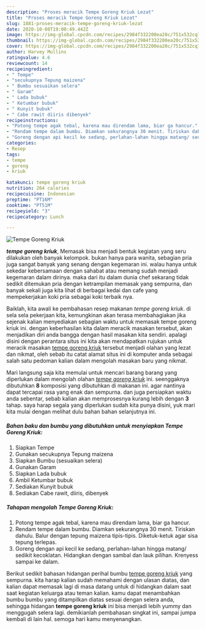```yaml
---
description: "Proses meracik Tempe Goreng Kriuk Lezat"
title: "Proses meracik Tempe Goreng Kriuk Lezat"
slug: 1881-proses-meracik-tempe-goreng-kriuk-lezat
date: 2020-10-08T19:00:49.442Z
image: https://img-global.cpcdn.com/recipes/2984f332200ea20c/751x532cq70/tempe-goreng-kriuk-foto-resep-utama.jpg
thumbnail: https://img-global.cpcdn.com/recipes/2984f332200ea20c/751x532cq70/tempe-goreng-kriuk-foto-resep-utama.jpg
cover: https://img-global.cpcdn.com/recipes/2984f332200ea20c/751x532cq70/tempe-goreng-kriuk-foto-resep-utama.jpg
author: Harvey Mullins
ratingvalue: 4.6
reviewcount: 14
recipeingredient:
- " Tempe"
- "secukupnya Tepung maizena"
- " Bumbu sesuaikan selera"
- " Garam"
- " Lada bubuk"
- " Ketumbar bubuk"
- " Kunyit bubuk"
- " Cabe rawit diiris dibenyek"
recipeinstructions:
- "Potong tempe agak tebal, karena mau direndam lama, biar ga hancur."
- "Rendam tempe dalam bumbu. Diamkan sekurangnya 30 menit. Tiriskan dahulu. Balur dengan tepung maizena tipis-tipis. Diketuk-ketuk agar sisa tepung terlepas."
- "Goreng dengan api kecil ke sedang, perlahan-lahan hingga matang/ sedikit kecoklatan. Hidangkan dengan sambal dan lauk pilihan. Krenyess sampai ke dalam."
categories:
- Resep
tags:
- tempe
- goreng
- kriuk

katakunci: tempe goreng kriuk 
nutrition: 264 calories
recipecuisine: Indonesian
preptime: "PT16M"
cooktime: "PT51M"
recipeyield: "3"
recipecategory: Lunch

---
```



![Tempe Goreng Kriuk](https://img-global.cpcdn.com/recipes/2984f332200ea20c/751x532cq70/tempe-goreng-kriuk-foto-resep-utama.jpg)

<b><i>tempe goreng kriuk</i></b>, Memasak bisa menjadi bentuk kegiatan yang seru dilakukan oleh banyak kelompok. bukan hanya para wanita, sebagian pria juga sangat banyak yang senang dengan kegemaran ini. walau hanya untuk sekedar kebersamaan dengan sahabat atau memang sudah menjadi kegemaran dalam dirinya. maka dari itu dalam dunia chef sekarang tidak sedikit ditemukan pria dengan ketrampilan memasak yang sempurna, dan banyak sekali juga kita lihat di berbagai kedai dan cafe yang mempekerjakan koki pria sebagai koki terbaik nya.



Baiklah, kita awali ke pembahasan resep makanan <i>tempe goreng kriuk</i>. di sela sela pekerjaan kita, kemungkinan akan terasa membahagiakan jika sejenak kalian menyediakan sebagian waktu untuk memasak tempe goreng kriuk ini. dengan keberhasilan kita dalam meracik masakan tersebut, akan menjadikan diri anda bangga dengan hasil masakan kita sendiri. apalagi disini dengan perantara situs ini kita akan mendapatkan rujukan untuk meracik masakan <u>tempe goreng kriuk</u> tersebut menjadi olahan yang lezat dan nikmat, oleh sebab itu catat alamat situs ini di komputer anda sebagai salah satu pedoman kalian dalam mengolah masakan baru yang nikmat.


Mari langsung saja kita memulai untuk mencari barang barang yang diperlukan dalam mengolah olahan <u><i>tempe goreng kriuk</i></u> ini. seenggaknya dibutuhkan <b>8</b> komposisi yang dibutuhkan di makanan ini. agar nantinya dapat tercapai rasa yang enak dan sempurna. dan juga persiapkan waktu anda sebentar, sebab kalian akan memprosesnya kurang lebih dengan <b>3</b> tahap. saya harap segala yang diperlukan sudah kita punya disini, yuk mari kita mulai dengan melihat dulu bahan bahan selanjutnya ini.

<!--inarticleads1-->

##### Bahan baku dan bumbu yang dibutuhkan untuk menyiapkan Tempe Goreng Kriuk:

1. Siapkan  Tempe
1. Gunakan secukupnya Tepung maizena
1. Siapkan  Bumbu (sesuaikan selera)
1. Gunakan  Garam
1. Siapkan  Lada bubuk
1. Ambil  Ketumbar bubuk
1. Sediakan  Kunyit bubuk
1. Sediakan  Cabe rawit, diiris, dibenyek




<!--inarticleads2-->

##### Tahapan mengolah Tempe Goreng Kriuk:

1. Potong tempe agak tebal, karena mau direndam lama, biar ga hancur.
1. Rendam tempe dalam bumbu. Diamkan sekurangnya 30 menit. Tiriskan dahulu. Balur dengan tepung maizena tipis-tipis. Diketuk-ketuk agar sisa tepung terlepas.
1. Goreng dengan api kecil ke sedang, perlahan-lahan hingga matang/ sedikit kecoklatan. Hidangkan dengan sambal dan lauk pilihan. Krenyess sampai ke dalam.




Berikut sedikit bahasan hidangan perihal bumbu <u>tempe goreng kriuk</u> yang sempurna. kita harap kalian sudah memahami dengan ulasan diatas, dan kalian dapat memasak lagi di masa datang untuk di hidangkan dalam saat saat kegiatan keluarga atau teman kalian. kamu dapat menambahkan bumbu bumbu yang ditampilkan diatas sesuai dengan selera anda, sehingga hidangan <b>tempe goreng kriuk</b> ini bisa menjadi lebih yummy dan menggugah selera lagi. demikianlah pembahasan singkat ini, sampai jumpa kembali di lain hal. semoga hari kamu menyenangkan.
